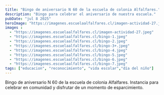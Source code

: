 ```yaml
---
title: "Bingo de aniversario N 60 de la escuela de colonia Alfalfares."
description: "Bingo para celebrar el aniversario de nuestra escuela."
pubDate: "jul 8 2025"
heroImage: "https://imagenes.escuelaalfalfares.cl/imagen-actividad-27.jpeg"
images : 
  - "https://imagenes.escuelaalfalfares.cl/imagen-actividad-27.jpeg"
  - "https://imagenes.escuelaalfalfares.cl/bingo-1.jpeg"
  - "https://imagenes.escuelaalfalfares.cl/bingo-2.jpeg"
  - "https://imagenes.escuelaalfalfares.cl/bingo-3+.jpeg"
  - "https://imagenes.escuelaalfalfares.cl/bingo-4.jpeg"
  - "https://imagenes.escuelaalfalfares.cl/bingo-5.jpeg"
  - "https://imagenes.escuelaalfalfares.cl/bingo-6.jpeg"
  - "https://imagenes.escuelaalfalfares.cl/bingo-7.jpeg"
tags: ["educacion", "reconocimiento", "vida escolar","día del niño"]
---
```

Bingo de aniversario N 60 de la escuela de colonia Alfalfares. 
Instancia para celebrar en comunidad y disfrutar de un momento de esparcimiento.